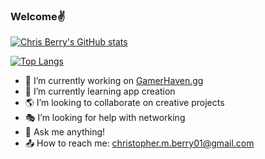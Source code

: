 ###  Welcome:v:

[![Chris Berry's GitHub stats](https://github-readme-stats.vercel.app/api?username=c-berry&hide=stars&theme=synthwave)](https://github.com/c-berry)

[![Top Langs](https://github-readme-stats.vercel.app/api/top-langs/?username=c-berry&theme=synthwave&layout=compact)](https://github.com/c-berry/spring-blog)

<!--
**c-berry/c-berry** is a ✨ _special_ ✨ repository because its `README.md` (this file) appears on your GitHub profile.
-->

<!-- Thanks for stopping by! -->

- 🔭 I’m currently working on <a href="https://gamerhaven.gg">GamerHaven.gg</a>
- 🌱 I’m currently learning app creation
- 🌎 I’m looking to collaborate on creative projects
- 🎭 I’m looking for help with networking
- 🎱 Ask me anything!
- 📤 How to reach me: christopher.m.berry01@gmail.com
